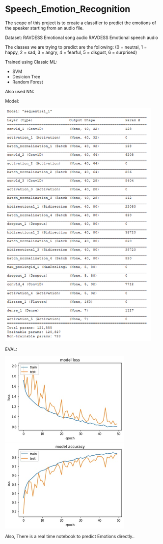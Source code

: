 # Speech_Emotion_Recognition
The scope of this project is to create a classifier to predict the emotions of the speaker starting from an audio file.

Dataset:
RAVDESS Emotional song audio
RAVDESS Emotional speech audio

The classes we are trying to predict are the following: (0 = neutral, 1 = happy, 2 = sad, 3 = angry, 4 = fearful, 5 = disgust, 6 = surprised)

Trained using Classic ML:
- SVM
- Desicion Tree
- Random Forest

Also used NN:

Model:

![](img/au1.PNG)

EVAL:

![](img/au2.jpg)
![](img/au3.jpg)

Also, There is a real time notebook to predict Emotions directly..
